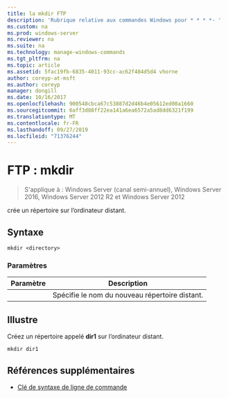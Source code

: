 ```yaml
---
title: la mkdir FTP
description: 'Rubrique relative aux commandes Windows pour * * * *- '
ms.custom: na
ms.prod: windows-server
ms.reviewer: na
ms.suite: na
ms.technology: manage-windows-commands
ms.tgt_pltfrm: na
ms.topic: article
ms.assetid: 5fac19fb-6835-4011-93cc-ac62f484d5d4 vhorne
author: coreyp-at-msft
ms.author: coreyp
manager: dongill
ms.date: 10/16/2017
ms.openlocfilehash: 900548cbca67c53887d2d46b4e05612ed00a1660
ms.sourcegitcommit: 6aff3d88ff22ea141a6ea6572a5ad8dd6321f199
ms.translationtype: MT
ms.contentlocale: fr-FR
ms.lasthandoff: 09/27/2019
ms.locfileid: "71376244"
---
```

# <a name="ftp-mkdir"></a>FTP : mkdir

>S'applique à : Windows Server (canal semi-annuel), Windows Server 2016, Windows Server 2012 R2 et Windows Server 2012

crée un répertoire sur l’ordinateur distant.   
## <a name="syntax"></a>Syntaxe  
```  
mkdir <directory>  
```  
### <a name="parameters"></a>Paramètres  

|  Paramètre  |                   Description                   |
|-------------|-------------------------------------------------|
| <directory> | Spécifie le nom du nouveau répertoire distant. |

## <a name="BKMK_Examples"></a>Illustre  
Créez un répertoire appelé **dir1** sur l’ordinateur distant.  
```  
mkdir dir1  
```  
## <a name="additional-references"></a>Références supplémentaires  
-   [Clé de syntaxe de ligne de commande](command-line-syntax-key.md)  
